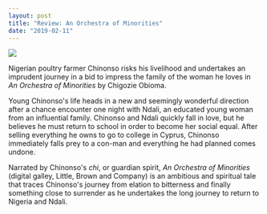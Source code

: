 ```yaml
---
layout: post
title: "Review: An Orchestra of Minorities"
date: "2019-02-11"
---
```


![](images/41iOaviKFuL-129x200.jpg)

Nigerian poultry farmer Chinonso risks his livelihood and undertakes an imprudent journey in a bid to impress the family of the woman he loves in _An Orchestra of Minorities_ by Chigozie Obioma.

Young Chinonso's life heads in a new and seemingly wonderful direction after a chance encounter one night with Ndali, an educated young woman from an influential family. Chinonso and Ndali quickly fall in love, but he believes he must return to school in order to become her social equal. After selling everything he owns to go to college in Cyprus, Chinonso immediately falls prey to a con-man and everything he had planned comes undone.

Narrated by Chinonso's _chi_, or guardian spirit, _An Orchestra of Minorities_ (digital galley, Little, Brown and Company) is an ambitious and spiritual tale that traces Chinonso's journey from elation to bitterness and finally something close to surrender as he undertakes the long journey to return to Nigeria and Ndali.
